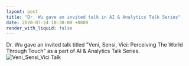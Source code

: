 ```yaml
---
layout: post
title: "Dr. Wu gave an invited talk in AI & Analytics Talk Series"
date: 2020-07-24 10:30:00 +0800
render_with_liquid: false
---
```


Dr. Wu gave an invited talk titled "Veni, Sensi, Vici: Perceiving The World Through Touch" as a part of AI & Analytics Talk Series. <br/>
![Veni_Sensi_Vici Talk]({{site.url}}{{site.baseurl}}/assets/imgs/posts/VSV_talk.png) 